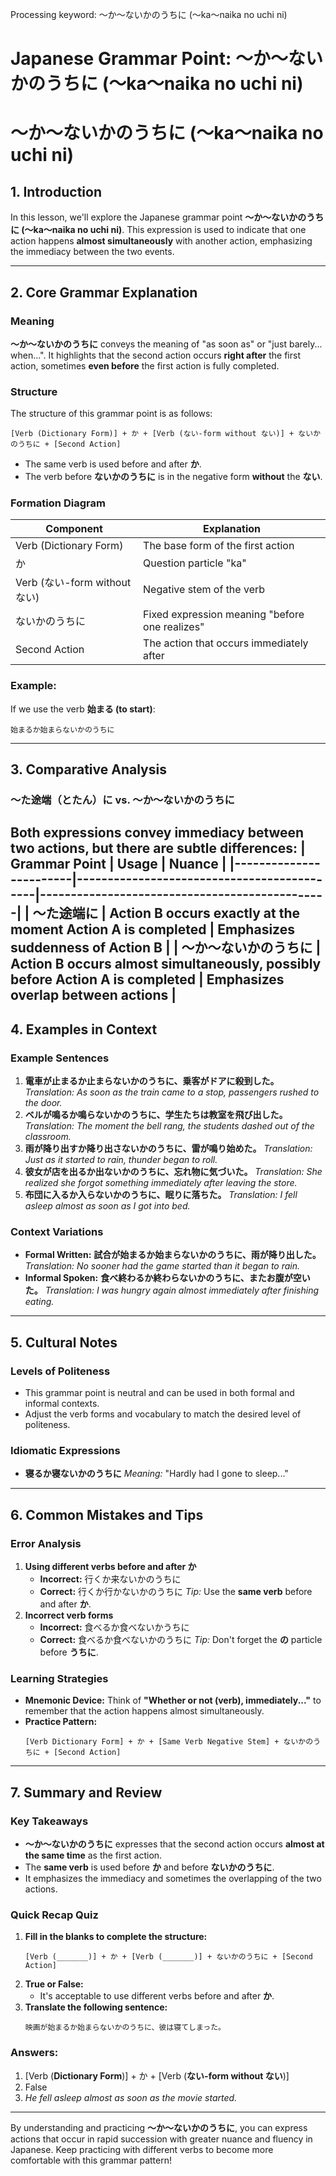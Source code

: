 Processing keyword: ～か～ないかのうちに (〜ka〜naika no uchi ni)
# Japanese Grammar Point: ～か～ないかのうちに (〜ka〜naika no uchi ni)
# ～か～ないかのうちに (〜ka〜naika no uchi ni)
## 1. Introduction
In this lesson, we'll explore the Japanese grammar point **～か～ないかのうちに (〜ka〜naika no uchi ni)**. This expression is used to indicate that one action happens **almost simultaneously** with another action, emphasizing the immediacy between the two events.

---
## 2. Core Grammar Explanation
### Meaning
**～か～ないかのうちに** conveys the meaning of "as soon as" or "just barely... when...". It highlights that the second action occurs **right after** the first action, sometimes **even before** the first action is fully completed.
### Structure
The structure of this grammar point is as follows:
```
[Verb (Dictionary Form)] + か + [Verb (ない-form without ない)] + ないかのうちに + [Second Action]
```
- The same verb is used before and after **か**.
- The verb before **ないかのうちに** is in the negative form **without** the **ない**.
### Formation Diagram
| Component                  | Explanation                         |
|----------------------------|-------------------------------------|
| Verb (Dictionary Form)     | The base form of the first action   |
| か                          | Question particle "ka"              |
| Verb (ない-form without ない)| Negative stem of the verb           |
| ないかのうちに               | Fixed expression meaning "before one realizes"|
| Second Action              | The action that occurs immediately after |
### Example:
If we use the verb **始まる (to start)**:
```
始まるか始まらないかのうちに
```
---
## 3. Comparative Analysis
### ～た途端（とたん）に vs. ～か～ないかのうちに
Both expressions convey immediacy between two actions, but there are subtle differences:
| Grammar Point          | Usage                                      | Nuance                                        |
|------------------------|--------------------------------------------|-----------------------------------------------|
| ～た途端に              | Action B occurs **exactly at the moment** Action A is completed | Emphasizes suddenness of Action B |
| ～か～ないかのうちに     | Action B occurs **almost simultaneously**, possibly **before** Action A is completed | Emphasizes overlap between actions |
---
## 4. Examples in Context
### Example Sentences
1. **電車が止まるか止まらないかのうちに、乗客がドアに殺到した。**
   *Translation:* *As soon as the train came to a stop, passengers rushed to the door.*
2. **ベルが鳴るか鳴らないかのうちに、学生たちは教室を飛び出した。**
   *Translation:* *The moment the bell rang, the students dashed out of the classroom.*
3. **雨が降り出すか降り出さないかのうちに、雷が鳴り始めた。**
   *Translation:* *Just as it started to rain, thunder began to roll.*
4. **彼女が店を出るか出ないかのうちに、忘れ物に気づいた。**
   *Translation:* *She realized she forgot something immediately after leaving the store.*
5. **布団に入るか入らないかのうちに、眠りに落ちた。**
   *Translation:* *I fell asleep almost as soon as I got into bed.*
### Context Variations
- **Formal Written:**
  **試合が始まるか始まらないかのうちに、雨が降り出した。**
  *Translation:* *No sooner had the game started than it began to rain.*
- **Informal Spoken:**
  **食べ終わるか終わらないかのうちに、またお腹が空いた。**
  *Translation:* *I was hungry again almost immediately after finishing eating.*
---
## 5. Cultural Notes
### Levels of Politeness
- This grammar point is neutral and can be used in both formal and informal contexts.
- Adjust the verb forms and vocabulary to match the desired level of politeness.
### Idiomatic Expressions
- **寝るか寝ないかのうちに**
  *Meaning:* "Hardly had I gone to sleep..."
---
## 6. Common Mistakes and Tips
### Error Analysis
1. **Using different verbs before and after か**
   - **Incorrect:** 行くか来ないかのうちに
   - **Correct:** 行くか行かないかのうちに
   *Tip:* Use the **same verb** before and after **か**.
2. **Incorrect verb forms**
   - **Incorrect:** 食べるか食べないかうちに
   - **Correct:** 食べるか食べないかのうちに
   *Tip:* Don't forget the **の** particle before **うちに**.
### Learning Strategies
- **Mnemonic Device:** Think of **"Whether or not (verb), immediately..."** to remember that the action happens almost simultaneously.
- **Practice Pattern:**
  ```
  [Verb Dictionary Form] + か + [Same Verb Negative Stem] + ないかのうちに + [Second Action]
  ```
---
## 7. Summary and Review
### Key Takeaways
- **～か～ないかのうちに** expresses that the second action occurs **almost at the same time** as the first action.
- The **same verb** is used before **か** and before **ないかのうちに**.
- It emphasizes the immediacy and sometimes the overlapping of the two actions.
### Quick Recap Quiz
1. **Fill in the blanks to complete the structure:**
   ```
   [Verb (_______)] + か + [Verb (_______)] + ないかのうちに + [Second Action]
   ```
2. **True or False:**
   - It's acceptable to use different verbs before and after **か**.
3. **Translate the following sentence:**
   ```
   映画が始まるか始まらないかのうちに、彼は寝てしまった。
   ```
### Answers:
1. [Verb (**Dictionary Form**)] + か + [Verb (**ない-form without ない**)]
2. False
3. *He fell asleep almost as soon as the movie started.*
---
By understanding and practicing **～か～ないかのうちに**, you can express actions that occur in rapid succession with greater nuance and fluency in Japanese. Keep practicing with different verbs to become more comfortable with this grammar pattern!
